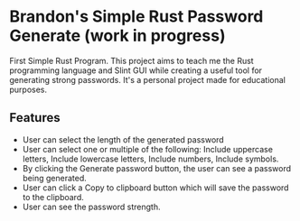 # Brandon's Simple Rust Password Generate (work in progress)

First Simple Rust Program.
This project aims to teach me the Rust programming language and Slint GUI while creating a useful tool for generating strong passwords. It's a personal project made for educational purposes.

## Features
- User can select the length of the generated password
- User can select one or multiple of the following: Include uppercase letters, Include lowercase letters, Include numbers, Include symbols.
- By clicking the Generate password button, the user can see a password being generated.
- User can click a Copy to clipboard button which will save the password to the clipboard.
- User can see the password strength.
